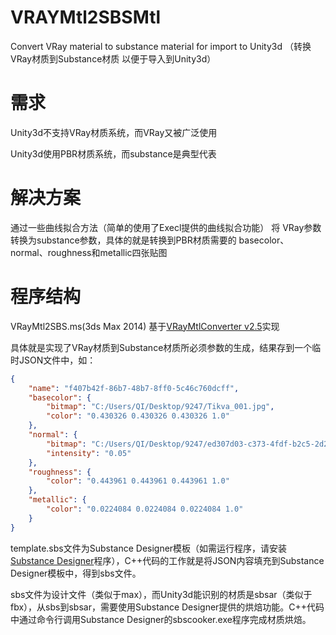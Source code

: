 # VRAYMtl2SBSMtl
Convert VRay material to substance material for import to Unity3d
（转换VRay材质到Substance材质 以便于导入到Unity3d）

# 需求
Unity3d不支持VRay材质系统，而VRay又被广泛使用

Unity3d使用PBR材质系统，而substance是典型代表

# 解决方案
通过一些曲线拟合方法（简单的使用了Execl提供的曲线拟合功能） 将 VRay参数转换为substance参数，具体的就是转换到PBR材质需要的 basecolor、normal、roughness和metallic四张贴图

# 程序结构
VRayMtl2SBS.ms(3ds Max 2014) 基于[VRayMtlConverter v2.5](http://www.scriptspot.com/3ds-max/scripts/vraymtlconverter-v2-5)实现

具体就是实现了VRay材质到Substance材质所必须参数的生成，结果存到一个临时JSON文件中，如：
``` JSON
{
	"name": "f407b42f-86b7-48b7-8ff0-5c46c760dcff",
	"basecolor": {
		"bitmap": "C:/Users/QI/Desktop/9247/Tikva_001.jpg",
		"color": "0.430326 0.430326 0.430326 1.0"
	},
	"normal": {
		"bitmap": "C:/Users/QI/Desktop/9247/ed307d03-c373-4fdf-b2c5-2d280f6c43b7.jpg",
		"intensity": "0.05"
	},
	"roughness": {
		"color": "0.443961 0.443961 0.443961 1.0"
	},
	"metallic": {
		"color": "0.0224084 0.0224084 0.0224084 1.0"
	}
}
```

template.sbs文件为Substance Designer模板（如需运行程序，请安装[Substance Designer](https://www.allegorithmic.com/)程序），C++代码的工作就是将JSON内容填充到Substance Designer模板中，得到sbs文件。

sbs文件为设计文件（类似于max），而Unity3d能识别的材质是sbsar（类似于fbx），从sbs到sbsar，需要使用Substance Designer提供的烘焙功能。C++代码中通过命令行调用Substance Designer的sbscooker.exe程序完成材质烘焙。